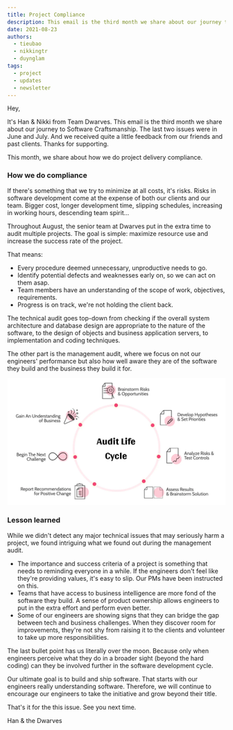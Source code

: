 ```yaml
---
title: Project Compliance
description: This email is the third month we share about our journey to Software Craftsmanship.
date: 2021-08-23
authors:
  - tieubao
  - nikkingtr
  - duynglam
tags:
  - project
  - updates
  - newsletter
---
```


Hey,

It's Han & Nikki from Team Dwarves. This email is the third month we share about our journey to Software Craftsmanship. The last two issues were in June and July. And we received quite a little feedback from our friends and past clients. Thanks for supporting.

This month, we share about how we do project delivery compliance.

### How we do compliance

If there's something that we try to minimize at all costs, it's risks. Risks in software development come at the expense of both our clients and our team. Bigger cost, longer development time, slipping schedules, increasing in working hours, descending team spirit...

Throughout August, the senior team at Dwarves put in the extra time to audit multiple projects. The goal is simple: maximize resource use and increase the success rate of the project.

That means:

- Every procedure deemed unnecessary, unproductive needs to go.
- Identify potential defects and weaknesses early on, so we can act on them asap.
- Team members have an understanding of the scope of work, objectives, requirements.
- Progress is on track, we're not holding the client back.

The technical audit goes top-down from checking if the overall system architecture and database design are appropriate to the nature of the software, to the design of objects and business application servers, to implementation and coding techniques.

The other part is the management audit, where we focus on not our engineers' performance but also how well aware they are of the software they build and the business they build it for.

![](assets/project-compliance-20240312105356342.webp)

### Lesson learned

While we didn't detect any major technical issues that may seriously harm a project, we found intriguing what we found out during the management audit.

- The importance and success criteria of a project is something that needs to reminding everyone in a while. If the engineers don't feel like they're providing values, it's easy to slip. Our PMs have been instructed on this.
- Teams that have access to business intelligence are more fond of the software they build. A sense of product ownership allows engineers to put in the extra effort and perform even better.
- Some of our engineers are showing signs that they can bridge the gap between tech and business challenges. When they discover room for improvements, they're not shy from raising it to the clients and volunteer to take up more responsibilities.

The last bullet point has us literally over the moon. Because only when engineers perceive what they do in a broader sight (beyond the hard coding) can they be involved further in the software development cycle.

Our ultimate goal is to build and ship software. That starts with our engineers really understanding software. Therefore, we will continue to encourage our engineers to take the initiative and grow beyond their title.

That's it for the this issue. See you next time.

Han & the Dwarves

